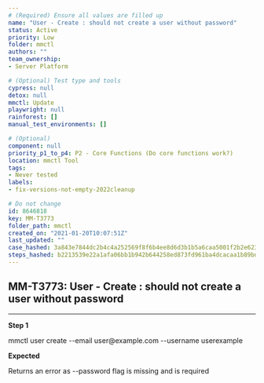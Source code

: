 ```yaml
---
# (Required) Ensure all values are filled up
name: "User - Create : should not create a user without password"
status: Active
priority: Low
folder: mmctl
authors: ""
team_ownership: 
- Server Platform

# (Optional) Test type and tools
cypress: null
detox: null
mmctl: Update
playwright: null
rainforest: []
manual_test_environments: []

# (Optional)
component: null
priority_p1_to_p4: P2 - Core Functions (Do core functions work?)
location: mmctl Tool
tags: 
- Never tested
labels: 
- fix-versions-not-empty-2022cleanup

# Do not change
id: 8646818
key: MM-T3773
folder_path: mmctl
created_on: "2021-01-20T10:07:51Z"
last_updated: ""
case_hashed: 3a843e7844dc2b4c4a252569f8f6b4ee8d6d3b1b5a6caa5001f2b2e623e6394d90a9248e2a6eaeb056b183941f736a0a
steps_hashed: b2213539e22a1afa06bb1b942b644258ed873fd961ba4dcacaa1b89bd265f08cc40456ec6c59eda1e09c10e282e76f83
---
```


## MM-T3773: User - Create : should not create a user without password

---

**Step 1**

mmctl user create --email user\@example.com --username userexample

**Expected**

Returns an error as --password flag is missing and is required
